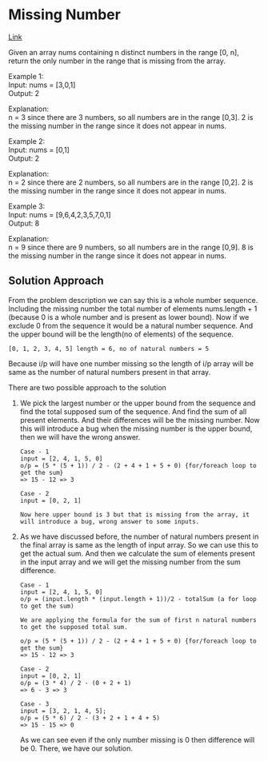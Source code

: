  
 # Missing Number


[Link](https://leetcode.com/problems/missing-number/description/)

Given an array nums containing n distinct numbers in the range [0, n], return the only number in the range that is missing from the array.

 

Example 1:\
Input: nums = [3,0,1]\
Output: 2

Explanation:\
n = 3 since there are 3 numbers, so all numbers are in the range [0,3]. 2 is the missing number in the range since it does not appear in nums.

Example 2:\
Input: nums = [0,1]\
Output: 2

Explanation:\
n = 2 since there are 2 numbers, so all numbers are in the range [0,2]. 2 is the missing number in the range since it does not appear in nums.

Example 3:\
Input: nums = [9,6,4,2,3,5,7,0,1]\
Output: 8

Explanation:\
n = 9 since there are 9 numbers, so all numbers are in the range [0,9]. 8 is the missing number in the range since it does not appear in nums. 

## Solution Approach

From the problem description we can say this is a whole number sequence. Including the missing number the total number of elements nums.length + 1 (because 0 is a whole number and is present as lower bound). Now if we exclude 0 from the sequence it would be a natural number sequence. And the upper bound will be the length(no of elements) of the sequence.

    [0, 1, 2, 3, 4, 5] length = 6, no of natural numbers = 5
    
Because i/p will have one number missing so the length of i/p array will be same as the number of natural numbers present in that array.

There are two possible approach to the solution

1. We pick the largest number or the upper bound from the sequence and find the total supposed sum of the sequence. And find the sum of all present elements. And their differences will be the missing number. Now this will introduce a bug when the missing number is the upper bound, then we will have the wrong answer.
    ```
    Case - 1
    input = [2, 4, 1, 5, 0]
    o/p = (5 * (5 + 1)) / 2 - (2 + 4 + 1 + 5 + 0) {for/foreach loop to get the sum}
    => 15 - 12 => 3

    Case - 2
    input = [0, 2, 1]

    Now here upper bound is 3 but that is missing from the array, it will introduce a bug, wrong answer to some inputs.
    ```
    
    

2. As we have discussed before, the number of natural numbers present in the final array is same as the length of input array. So we can use this to get the actual sum. And then we calculate the sum of elements present in the input array and we will get the missing number from the sum difference.
    ```
    Case - 1
    input = [2, 4, 1, 5, 0]
    o/p = (input.length * (input.length + 1))/2 - totalSum (a for loop to get the sum)

    We are applying the formula for the sum of first n natural numbers to get the supposed total sum.

    o/p = (5 * (5 + 1)) / 2 - (2 + 4 + 1 + 5 + 0) {for/foreach loop to get the sum}
    => 15 - 12 => 3

    Case - 2
    input = [0, 2, 1]
    o/p = (3 * 4) / 2 - (0 + 2 + 1)
    => 6 - 3 => 3

    Case - 3
    input = [3, 2, 1, 4, 5];
    o/p = (5 * 6) / 2 - (3 + 2 + 1 + 4 + 5)
    => 15 - 15 => 0
    ```
    As we can see even if the only number missing is 0 then difference will be 0. There, we have our solution.